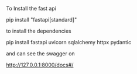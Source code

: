 To Install the fast api

pip install "fastapi[standard]"

to install the dependencies 

pip install fastapi uvicorn sqlalchemy httpx pydantic

and can see the swagger on 

http://127.0.0.1:8000/docs#/

